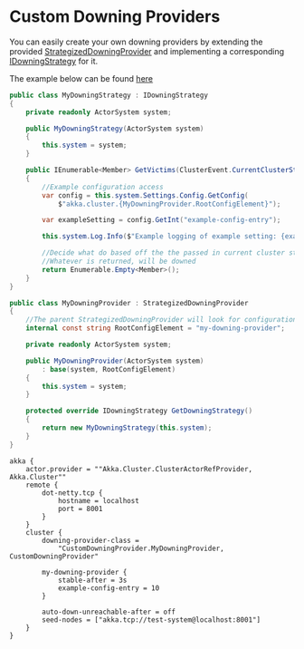 # Custom Downing Providers

You can easily create your own downing providers by extending the provided
[StrategizedDowningProvider](https://github.com/kennethito/Akka.Cluster.SplitBrainResolver/blob/dev/src/Akka.Cluster.SplitBrainResolver/StrategizedDowningProvider.cs)
and implementing a corresponding [IDowningStrategy](https://github.com/kennethito/Akka.Cluster.SplitBrainResolver/blob/dev/src/Akka.Cluster.SplitBrainResolver/IDowningStrategy.cs)
for it.

The example below can be found [here](https://github.com/kennethito/Akka.Cluster.SplitBrainResolver/blob/dev/examples/CustomDowningProvider)

```C#
public class MyDowningStrategy : IDowningStrategy
{
    private readonly ActorSystem system;

    public MyDowningStrategy(ActorSystem system)
    {
        this.system = system;
    }

    public IEnumerable<Member> GetVictims(ClusterEvent.CurrentClusterState clusterState)
    {
        //Example configuration access
        var config = this.system.Settings.Config.GetConfig(
            $"akka.cluster.{MyDowningProvider.RootConfigElement}");

        var exampleSetting = config.GetInt("example-config-entry");

        this.system.Log.Info($"Example logging of example setting: {exampleSetting}");

        //Decide what do based off the the passed in current cluster state.
        //Whatever is returned, will be downed
        return Enumerable.Empty<Member>();
    }
}
```

```C#
public class MyDowningProvider : StrategizedDowningProvider
{
    //The parent StrategizedDowningProvider will look for configuration here
    internal const string RootConfigElement = "my-downing-provider";

    private readonly ActorSystem system;

    public MyDowningProvider(ActorSystem system) 
        : base(system, RootConfigElement)
    {
        this.system = system;
    }

    protected override IDowningStrategy GetDowningStrategy()
    {
        return new MyDowningStrategy(this.system);
    }
}
```

```
akka {
    actor.provider = ""Akka.Cluster.ClusterActorRefProvider, Akka.Cluster""
    remote {
        dot-netty.tcp {
            hostname = localhost
            port = 8001
        }
    }
    cluster {
        downing-provider-class = 
            "CustomDowningProvider.MyDowningProvider, CustomDowningProvider"

        my-downing-provider {
            stable-after = 3s
            example-config-entry = 10
        }

        auto-down-unreachable-after = off
        seed-nodes = ["akka.tcp://test-system@localhost:8001"]
    }
}
```
